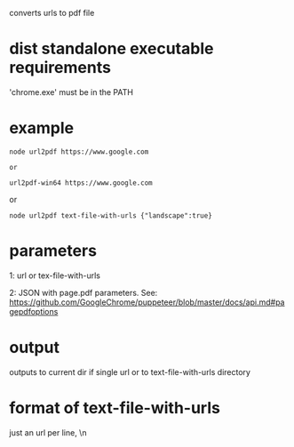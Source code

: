 converts urls to pdf file


# dist standalone executable requirements

'chrome.exe' must be in the PATH

# example 

```
node url2pdf https://www.google.com 

or

url2pdf-win64 https://www.google.com

```

or

```
node url2pdf text-file-with-urls {"landscape":true}
```

# parameters

  1: url or tex-file-with-urls
  
  2: JSON with page.pdf parameters. See:
   https://github.com/GoogleChrome/puppeteer/blob/master/docs/api.md#pagepdfoptions
   
 

# output

outputs to current dir if single url or to text-file-with-urls directory

# format of text-file-with-urls

just an url per line, \n 